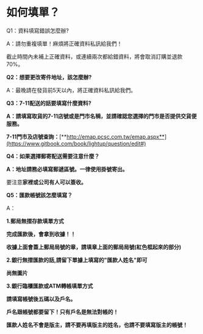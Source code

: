 # 如何填單？

Q1：資料填寫錯誤怎麼辦?

A：請勿重複填單！麻煩將正確資料私訊給我們！

截止時間內未補上正確資料，或連續兩次都給錯資料，將會取消訂購並退款70%。

**Q2：想要更改寄件地址，該怎麼辦?**

A：最晚請在發貨前5天以內，將正確資料私訊給我們。

**Q3：7-11配送的話要填寫什麼資料?**

**A：請填寫取貨的7-11店號或是門市名稱，並請確認您選擇的門市是否提供交貨便服務。**

**7-11門市及店號查詢：**[**http://emap.pcsc.com.tw/emap.aspx**](https://www.gitbook.com/book/lightup/question/edit#)

**Q4：如果選擇郵寄配送需要注意什麼？**

**A：地址請務必填寫郵遞區號。一律使用掛號寄出。**

要注意**家裡或公司有人可以簽收。**

**Q5：匯款帳號該怎麼填寫？**

A：

**1.郵局無摺存款填單方式**

**完成匯款後，會拿到收據！！**

**收據上面會蓋上郵局局號的章，請填章上面的郵局局號\(紅色框起來的部分\)**

**2.銀行無摺匯款的話,請留下單據上填寫的"匯款人姓名"即可**

**尚無圖片**

**3.銀行臨櫃匯款或ATM轉帳填單方式**

**請填寫帳號後五碼以及戶名。**

**戶名跟帳號都要留下！只有戶名是無法對帳的！**

**匯款人姓名不會是版主，請不要再填版主的姓名，也請不要填寫版主的帳號！**

